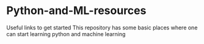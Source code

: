 # Python-and-ML-resources
Useful links to get started
This repository has some basic places where one can start learning python and machine learning
